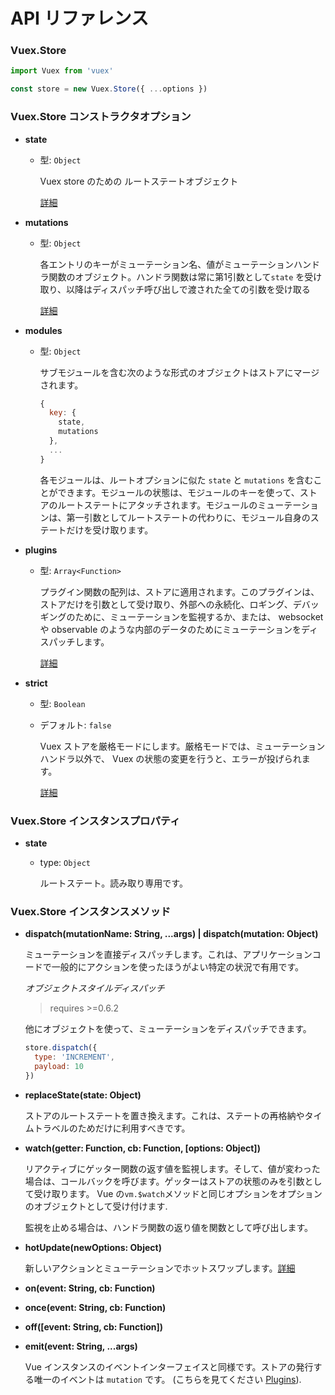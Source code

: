 # API リファレンス

### Vuex.Store

``` js
import Vuex from 'vuex'

const store = new Vuex.Store({ ...options })
```

### Vuex.Store コンストラクタオプション

- **state**

  - 型: `Object`

    Vuex store のための ルートステートオブジェクト

    [詳細](state.md)

- **mutations**

  - 型: `Object`

    各エントリのキーがミューテーション名、値がミューテーションハンドラ関数のオブジェクト。ハンドラ関数は常に第1引数として`state` を受け取り、以降はディスパッチ呼び出しで渡された全ての引数を受け取る

    [詳細](mutations.md)

- **modules**

  - 型: `Object`

    サブモジュールを含む次のような形式のオブジェクトはストアにマージされます。

    ``` js
    {
      key: {
        state,
        mutations
      },
      ...
    }
    ```

    各モジュールは、ルートオプションに似た `state` と `mutations` を含むことができます。モジュールの状態は、モジュールのキーを使って、ストアのルートステートにアタッチされます。モジュールのミューテーションは、第一引数としてルートステートの代わりに、モジュール自身のステートだけを受け取ります。

- **plugins**

  - 型: `Array<Function>`

    プラグイン関数の配列は、ストアに適用されます。このプラグインは、ストアだけを引数として受け取り、外部への永続化、ロギング、デバッギングのために、ミューテーションを監視するか、または、 websocket や observable のような内部のデータのためにミューテーションをディスパッチします。

    [詳細](plugins.md)

- **strict**

  - 型: `Boolean`
  - デフォルト: `false`

    Vuex ストアを厳格モードにします。厳格モードでは、ミューテーションハンドラ以外で、 Vuex の状態の変更を行うと、エラーが投げられます。

    [詳細](strict.md)

### Vuex.Store インスタンスプロパティ

- **state**

  - type: `Object`

    ルートステート。読み取り専用です。

### Vuex.Store インスタンスメソッド

- **dispatch(mutationName: String, ...args) | dispatch(mutation: Object)**

  ミューテーションを直接ディスパッチします。これは、アプリケーションコードで一般的にアクションを使ったほうがよい特定の状況で有用です。

  *オブジェクトスタイルディスパッチ*

  > requires >=0.6.2

  他にオブジェクトを使って、ミューテーションをディスパッチできます。

  ``` js
  store.dispatch({
    type: 'INCREMENT',
    payload: 10
  })
  ```

- **replaceState(state: Object)**

  ストアのルートステートを置き換えます。これは、ステートの再格納やタイムトラベルのためだけに利用すべきです。

- **watch(getter: Function, cb: Function, [options: Object])**

  リアクティブにゲッター関数の返す値を監視します。そして、値が変わった場合は、コールバックを呼びます。ゲッターはストアの状態のみを引数として受け取ります。 Vue の`vm.$watch`メソッドと同じオプションをオプションのオブジェクトとして受け付けます.

  監視を止める場合は、ハンドラ関数の返り値を関数として呼び出します。

- **hotUpdate(newOptions: Object)**

  新しいアクションとミューテーションでホットスワップします。[詳細](hot-reload.md)

- **on(event: String, cb: Function)**

- **once(event: String, cb: Function)**

- **off([event: String, cb: Function])**

- **emit(event: String, ...args)**

  Vue インスタンスのイベントインターフェイスと同様です。ストアの発行する唯一のイベントは `mutation` です。 (こちらを見てください [Plugins](plugins.md)).

